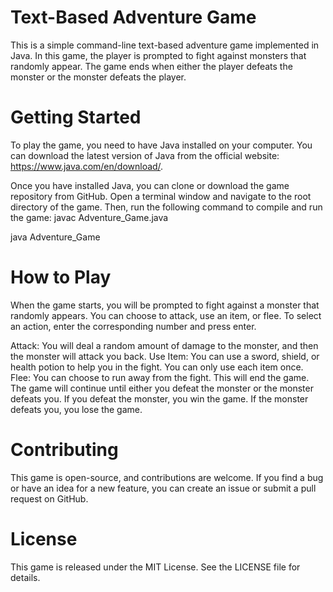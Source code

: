 # Text-Based Adventure Game

This is a simple command-line text-based adventure game implemented in Java. In this game, the player is prompted to fight against monsters that randomly appear. The game ends when either the player defeats the monster or the monster defeats the player.

# Getting Started

To play the game, you need to have Java installed on your computer. You can download the latest version of Java from the official website: https://www.java.com/en/download/.

Once you have installed Java, you can clone or download the game repository from GitHub. Open a terminal window and navigate to the root directory of the game. Then, run the following command to compile and run the game:
javac Adventure_Game.java

java Adventure_Game

# How to Play

When the game starts, you will be prompted to fight against a monster that randomly appears. You can choose to attack, use an item, or flee. To select an action, enter the corresponding number and press enter.

Attack: You will deal a random amount of damage to the monster, and then the monster will attack you back.
Use Item: You can use a sword, shield, or health potion to help you in the fight. You can only use each item once.
Flee: You can choose to run away from the fight. This will end the game.
The game will continue until either you defeat the monster or the monster defeats you. If you defeat the monster, you win the game. If the monster defeats you, you lose the game.

# Contributing

This game is open-source, and contributions are welcome. If you find a bug or have an idea for a new feature, you can create an issue or submit a pull request on GitHub.

# License

This game is released under the MIT License. See the LICENSE file for details.




